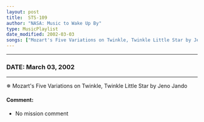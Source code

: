 ```yaml
---
layout: post
title:  STS-109
author: "NASA: Music to Wake Up By"
type: MusicPlaylist
date_modified: 2002-03-03
songs: ["Mozart's Five Variations on Twinkle, Twinkle Little Star by Jeno Jando"]
---
```


----
### DATE: March 03, 2002
----
✵ Mozart's Five Variations on Twinkle, Twinkle Little Star by Jeno Jando

#### Comment:
* No mission comment



<br/>
<center>
	<a target="_blank"
	   href="https://twitter.com/intent/tweet?hashtags=Space,NASA,Playlist,NASAWakeupCalls,SpaceProgram&text={{ page.author}}, '{{ page.songs.first }}' {{ page.title }}, {{ page.date | date: '%B %d, %Y' }}. {{ site.url }}{{ page.url }} @nasawakeupcalls">
	   <i class="fab fa-twitter" alt="Tweet this page" style="font-size: 1.3em;"></i>
	</a>
	&nbsp; 	<i class="fas fa-user-astronaut" style="font-size: 1.5em;"></i> &nbsp;
    <a type="amzn" search="'Mozart's Five Variations on Twinkle, Twinkle Little Star by Jeno Jando'" category="popular music">
        <i class="fab fa-amazon" style="font-size: 1.3em;"></i>
    </a>
</center>

